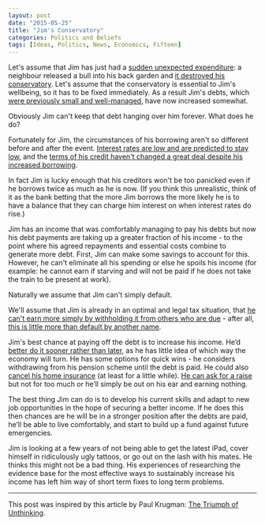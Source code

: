 ```yaml
---
layout: post
date: "2015-05-25"
title: "Jim's Conservatory"
categories: Politics and Beliefs
tags: [Ideas, Politics, News, Economics, Fifteen]
---
```


Let's assume that Jim has just had a [sudden unexpected expenditure](https://en.wikipedia.org/wiki/2008_United_Kingdom_bank_rescue_package): a neighbour released a bull into his back garden and [it destroyed his conservatory](http://www.theguardian.com/business/2007/nov/01/creditcrunch.subprimecrisis). Let's assume that the conservatory is essential to Jim's wellbeing, so it has to be fixed immediately. As a result Jim's debts, which [were previously small and well-managed](http://www.theguardian.com/business/2015/may/03/senior-tory-financial-crash-was-purely-a-banking-crisis-not-labour-overspend), have now increased somewhat.

Obviously Jim can't keep that debt hanging over him forever. What does he do?

Fortunately for Jim, the circumstances of his borrowing aren't so different before and after the event. [Interest rates are low and are predicted to stay low](http://www.telegraph.co.uk/finance/personalfinance/interest-rates/9922941/Interest-rates-predictions-Four-more-years-of-0.5.html), and the [terms of his credit haven't changed a great deal despite his increased borrowing](http://www.bbc.co.uk/news/business-21554311).

In fact Jim is lucky enough that his creditors won't be too panicked even if he borrows twice as much as he is now. (If you think this unrealistic, think of it as the bank betting that the more Jim borrows the more likely he is to have a balance that they can charge him interest on when interest rates do rise.)

Jim has an income that was comfortably managing to pay his debts but now his debt payments are taking up a greater fraction of his income - to the point where his agreed repayments and essential costs combine to generate more debt. First, Jim can make some savings to account for this. However, he can't eliminate all his spending or else he spoils his income (for example: he cannot earn if starving and will not be paid if he does not take the train to be present at work).

Naturally we assume that Jim can't simply default.

We'll assume that Jim is already in an optimal and legal tax situation, that [he can't earn more simply by withholding it from others who are due](http://www.theguardian.com/business/2015/feb/08/hsbc-files-expose-swiss-bank-clients-dodge-taxes-hide-millions) - after all, [this is little more than default by another name](http://www.demos.org/data-byte/federal-revenue-lost-tax-evasion).

Jim's best chance at paying off the debt is to increase his income. He’d [better do it sooner rather than later](http://www.theguardian.com/commentisfree/2014/may/30/britain-feasting-on-credit-crunch-hit-2016), as he has little idea of which way the economy will turn. He has some options for quick wins - he considers withdrawing from his pension scheme until the debt is paid. He could also [cancel his home insurance](http://scraptrident.org) (at least for a little while). [He can ask for a raise](http://www.theguardian.com/society/2014/aug/15/voters-tax-fund-nhs-poll) but not for too much or he’ll simply be out on his ear and earning nothing.

The best thing Jim can do is to develop his current skills and adapt to new job opportunities in the hope of securing a better income. If he does this then chances are he will be in a stronger position after the debts are paid, he’ll be able to live comfortably, and start to build up a fund against future emergencies.

Jim is looking at a few years of not being able to get the latest iPad, cover himself in ridiculously ugly tattoos, or go out on the lash with his mates. He thinks this might not be a bad thing. His experiences of researching the evidence base for the most effective ways to sustainably increase his income has left him way of short term fixes to long term problems.

***

This post was inspired by this article by Paul Krugman: [The Triumph of Unthinking](http://www.nytimes.com/2015/05/08/opinion/paul-krugman-triumph-of-the-unthinking.html).